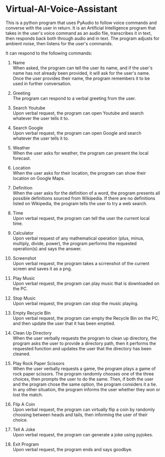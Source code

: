 # Virtual-AI-Voice-Assistant
This is a python program that uses PyAudio to follow voice commands and converse with the user in return. It is an Artificial Intelligence program that takes in the user's voice command as an audio file, transcribes it in text, then responds back both through audio and in text. The program adjusts for ambient noise, then listens for the user's commands. 

It can respond to the following commands: 

1. Name\
   When asked, the program can tell the user its name, and if the user's name has not already been provided, it will ask for the user's name. Once the user provides    their name, the program remembers it to be used in further conversation.
  
2. Greeting\
   The program can respond to a verbal greeting from the user.
  
3. Search Youtube\
   Upon verbal request, the program can open Youtube and search whatever the user tells it to.
  
4. Search Google\
   Upon verbal request, the program can open Google and search whatever the user tells it to.
   
5. Weather\
   When the user asks for weather, the program can present the local forecast.
   
6. Location\
   When the user asks for their location, the program can show their location on Google Maps.
   
7. Definition\
   When the user asks for the definition of a word, the program presents all possible definitions sourced from Wikipedia. If there are no definitions listed on          Wikipedia, the program tells the user to try a web search.
   
8. Time\
   Upon verbal request, the program can tell the user the current local time.
   
9. Calculator\
   Upon verbal request of any mathematical operation (plus, minus, multiply, divide, power), the program performs the requested operation(s) and says the answer.
   
10. Screenshot\
    Upon verbal request, the program takes a scrrenshot of the current screen and saves it as a png.
    
11. Play Music\
    Upon verbal request, the program can play music that is downloaded on the PC.
    
12. Stop Music\
    Upon verbal request, the program can stop the music playing.
    
13. Empty Recycle Bin\
    Upon verbal request, the program can empty the Recycle Bin on the PC, and then update the user that it has been emptied.
    
14. Clean Up Directory\
    When the user verbally requests the program to clean up directory, the program asks the user to provide a directory path, then it performs the requested function     and updates the user that the directory has been cleaned.
    
15. Play Rock Paper Scissors\
    When the user verbally requests a game, the program plays a game of rock paper scissors. The program randomly chooses one of the three choices, then prompts the     user to do the same. Then, if both the user and the program chose the same option, the program considers it a tie. In any other situation, the program informs       the user whether they won or lost the match.
    
16. Flip A Coin\
    Upon verbal request, the program can virtually flip a coin by randomly choosing between heads and tails, then informing the user of their choice.
    
17. Tell A Joke\
    Upon verbal request, the program can generate a joke using pyjokes.
    
18. Exit Program\
    Upon verbal request, the program ends and says goodbye.
